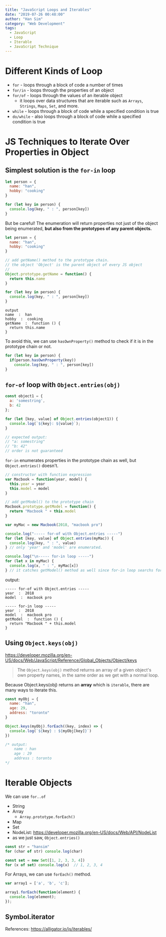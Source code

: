 ```yaml
---
title: "JavaScript Loops and Iterables"
date: "2019-07-26 00:48:00"
author: "Han Sim"
category: "Web Development"
tags:
  - JavaScript
  - Loop
  - Iterable
  - JavaScript Technique
---
```


# Different Kinds of Loop

- `for` - loops through a block of code a number of times
- `for/in` - loops through the properties of an object
- `for/of` - loops through the values of an iterable object
  - it loops over data structures that are iterable such as `Arrays`, `Strings`, `Maps`, `Set`, and more.
- `while` - loops through a block of code while a specified condition is true
- `do/while` - also loops through a block of code while a specified condition is true

# JS Techniques to Iterate Over Properties in Object

## Simplest solution is the `for-in` loop

```JavaScript
let person = {
  name: "han",
  hobby: "cooking"
}

for (let key in person) {
  console.log(key, " : ", person[key])
}
```

But be careful! The enumeration will return properties not just of the object being enumerated, **but also from the prototypes of any parent objects.**

```JavaScript
let person = {
  name: "han",
  hobby: "cooking"
}

// add getName() method to the prototype chain.
// the object 'Object' is the parent object of every JS object
//
Object.prototype.getName = function() {
  return this.name
}

for (let key in person) {
  console.log(key, " : ", person[key])
}
```

```
output
name  :  han
hobby  :  cooking
getName  :  function () {
  return this.name
}
```

To avoid this, we can use `hasOwnProperty()` method to check if it is in the prototype chain or not.

```JavaScript
for (let key in person) {
  if(person.hasOwnProperty(key))
    console.log(key, " : ", person[key])
}
```

## `for-of` loop with `Object.entries(obj)`

```JavaScript
const object1 = {
  a: 'somestring',
  b: 42
};

for (let [key, value] of Object.entries(object1)) {
  console.log(`${key}: ${value}`);
}

// expected output:
// "a: somestring"
// "b: 42"
// order is not guaranteed
```

`for-in` enumerates properties in the prototype chain as well, but `Object.entries()` doesn't.

```JavaScript
// constructor with function expression
var Macbook = function(year, model) {
  this.year = year
  this.model = model
}

// add getModel() to the prototype chain
Macbook.prototype.getModel = function() {
  return "Macbook " + this.model
}

var myMac = new Macbook(2018, "macbook pro")

console.log("----- for-of with Object.entries -----")
for (let [key, value] of Object.entries(myMac)) {
  console.log(key, " : ", value)
} // only 'year' and 'model' are enumerated.

console.log("\n----- for-in loop -----")
for (let x in myMac) {
  console.log(x, " : ", myMac[x])
} // it catches getModel() method as well since for-in loop searchs for the prototype chain as well
```

output:

```
----- for-of with Object.entries -----
year  :  2018
model  :  macbook pro

----- for-in loop -----
year  :  2018
model  :  macbook pro
getModel  :  function () {
  return "Macbook " + this.model
}
```

## Using `Object.keys(obj)`

https://developer.mozilla.org/en-US/docs/Web/JavaScript/Reference/Global_Objects/Object/keys

> The `Object.keys(obj)` method returns an array of a given object's own property names, in the same order as we get with a normal loop.

Because Object.keys(obj) returns an **array** which is `iterable`, there are many ways to iterate this.

```JavaScript
const myObj = {
  name: "han",
  age: 29,
  address: "toronto"
}

Object.keys(myObj).forEach((key, index) => {
  console.log(`${key} : ${myObj[key]}`)
})

/* output:
    name : han
    age : 29
    address : toronto
*/
```

# Iterable Objects

We can use `for..of`

- String
- Array
  - `Array.prototype.forEach()`
- Map
- Set
- NodeList: https://developer.mozilla.org/en-US/docs/Web/API/NodeList
- as we just saw, `Object.entries()`

```JavaScript
const str = "hansim"
for (char of str) console.log(char)

const set = new Set([1, 2, 3, 3, 4])
for (x of set) console.log(x)  // 1, 2, 3, 4
```

For Arrays, we can use `forEach()` method.

```JavaScript
var array1 = ['a', 'b', 'c'];

array1.forEach(function(element) {
  console.log(element);
});
```

## Symbol.iterator

References: https://alligator.io/js/iterables/
